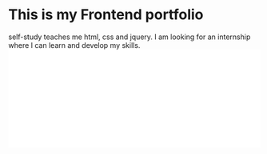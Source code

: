 # This is my Frontend portfolio
self-study teaches me html, css and jquery.
I am looking for an internship where I can learn and develop my skills.
![Example1](gifs/eldin-ticker-v1.gif)



